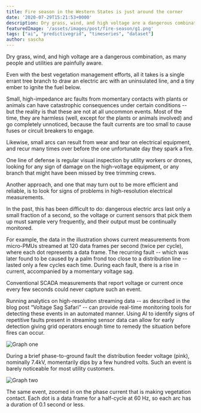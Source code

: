 ```yaml
---
title: Fire season in the Western States is just around the corner
date: '2020-07-29T15:21:53+0000'
description: Dry grass, wind, and high voltage are a dangerous combination, as many people and utilities are painfully aware. 
featuredImage: '/assets/images/post/fire-season/g1.png'
tags: ["ai", "predictivegrid", "timeseries", "dataset"]
author: sascha
---
```


Dry grass, wind, and high voltage are a dangerous combination, as many people and utilities are painfully aware. 

Even with the best vegetation management efforts, all it takes is a single errant tree branch to draw an electric arc with an uninsulated line, and a tiny ember to ignite the fuel below.

Small, high-impedance arc faults from momentary contacts with plants or animals can have catastrophic consequences under certain conditions -- but the reality is that these are not at all uncommon events. Most of the time, they are harmless (well, except for the plants or animals involved) and go completely unnoticed, because the fault currents are too small to cause fuses or circuit breakers to engage. 

Likewise, small arcs can result from wear and tear on electrical equipment, and recur many times over before the one unfortunate day they spark a fire.

One line of defense is regular visual inspection by utility workers or drones, looking for any sign of damage on the high-voltage equipment, or any branch that might have been missed by tree trimming crews.

Another approach, and one that may turn out to be more efficient and reliable, is to look for signs of problems in high-resolution electrical measurements.

In the past, this has been difficult to do: dangerous electric arcs last only a small fraction of a second, so the voltage or current sensors that pick them up must sample very frequently, and their output must be continually monitored.

For example, the data in the illustration shows current measurements from micro-PMUs streamed at 120 data frames per second (twice per cycle), where each dot represents a data frame. The recurring fault -- which was later found to be caused by a palm frond too close to a distribution line -- lasted only a few cycles each time. During each fault, there is a rise in current, accompanied by a momentary voltage sag. 

Conventional SCADA measurements that report voltage or current once every few seconds could never capture such an event. 

Running analytics on high-resolution streaming data -- as described in the blog post “Voltage Sag Safari” -- can provide real-time monitoring tools for detecting these events in an automated manner. Using AI to identify signs of repetitive faults present in streaming sensor data can allow for early detection giving grid operators enough time to remedy the situation before fires can occur. 

![Graph one](/assets/images/post/fire-season/g1.png)

During a brief phase-to-ground fault the distribution feeder voltage (pink), nominally 7.4kV, momentarily dips by a few hundred volts. Such an event is barely noticeable for most utility customers.

![Graph two](/assets/images/post/fire-season/g2.png)

The same event, zoomed in on the phase current that is making vegetation contact. Each dot is a data frame for a half-cycle at 60 Hz, so each arc has a duration of 0.1 second or less.
